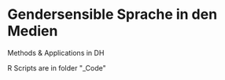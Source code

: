 # Gendersensible Sprache in den Medien
Methods &amp; Applications in DH

R Scripts are in folder "_Code"
